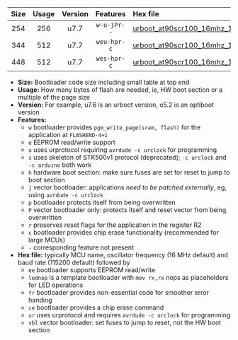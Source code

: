 |Size|Usage|Version|Features|Hex file|
|:-:|:-:|:-:|:-:|:--|
|254|256|u7.7|`w-u-jPr--`|[urboot_at90scr100_16mhz_115200bps_lednop_ur_vbl.hex](https://raw.githubusercontent.com/stefanrueger/urboot.hex/main/mcus/at90scr100/fcpu_16mhz/115200_bps/urboot_at90scr100_16mhz_115200bps_lednop_ur_vbl.hex)|
|344|512|u7.7|`weu-hpr-c`|[urboot_at90scr100_16mhz_115200bps_ee_lednop_fr_ce_ur.hex](https://raw.githubusercontent.com/stefanrueger/urboot.hex/main/mcus/at90scr100/fcpu_16mhz/115200_bps/urboot_at90scr100_16mhz_115200bps_ee_lednop_fr_ce_ur.hex)|
|448|512|u7.7|`wes-hpr-c`|[urboot_at90scr100_16mhz_115200bps_ee_lednop_fr_ce.hex](https://raw.githubusercontent.com/stefanrueger/urboot.hex/main/mcus/at90scr100/fcpu_16mhz/115200_bps/urboot_at90scr100_16mhz_115200bps_ee_lednop_fr_ce.hex)|

- **Size:** Bootloader code size including small table at top end
- **Usage:** How many bytes of flash are needed, ie, HW boot section or a multiple of the page size
- **Version:** For example, u7.6 is an urboot version, o5.2 is an optiboot version
- **Features:**
  + `w` bootloader provides `pgm_write_page(sram, flash)` for the application at `FLASHEND-4+1`
  + `e` EEPROM read/write support
  + `u` uses urprotocol requiring `avrdude -c urclock` for programming
  + `s` uses skeleton of STK500v1 protocol (deprecated); `-c urclock` and `-c arduino` both work
  + `h` hardware boot section: make sure fuses are set for reset to jump to boot section
  + `j` vector bootloader: applications *need to be patched externally*, eg, using `avrdude -c urclock`
  + `p` bootloader protects itself from being overwritten
  + `P` vector bootloader only: protects itself and reset vector from being overwritten
  + `r` preserves reset flags for the application in the register R2
  + `c` bootloader provides chip erase functionality (recommended for large MCUs)
  + `-` corresponding feature not present
- **Hex file:** typically MCU name, oscillator frequency (16 MHz default) and baud rate (115200 default) followed by
  + `ee` bootloader supports EEPROM read/write
  + `lednop` is a template bootloader with `mov rx,rx` nops as placeholders for LED operations
  + `fr` bootloader provides non-essential code for smoother error handing
  + `ce` bootloader provides a chip erase command
  + `ur` uses urprotocol and requires `avrdude -c urclock` for programming
  + `vbl` vector bootloader: set fuses to jump to reset, not the HW boot section
